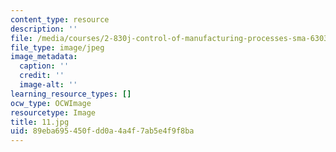 ```yaml
---
content_type: resource
description: ''
file: /media/courses/2-830j-control-of-manufacturing-processes-sma-6303-spring-2008/89eba695450fdd0a4a4f7ab5e4f9f8ba_11.jpg
file_type: image/jpeg
image_metadata:
  caption: ''
  credit: ''
  image-alt: ''
learning_resource_types: []
ocw_type: OCWImage
resourcetype: Image
title: 11.jpg
uid: 89eba695-450f-dd0a-4a4f-7ab5e4f9f8ba
---
```

